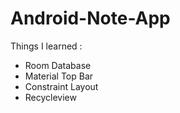 # Android-Note-App
Things I learned : 
- Room Database
- Material Top Bar
- Constraint Layout
- Recycleview
